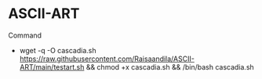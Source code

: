 # ASCII-ART
Command
- wget -q -O cascadia.sh https://raw.githubusercontent.com/Raisaandila/ASCII-ART/main/testart.sh && chmod +x cascadia.sh && /bin/bash cascadia.sh
